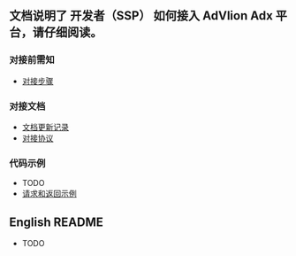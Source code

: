 ## 文档说明了 开发者（SSP） 如何接入 AdVlion Adx 平台，请仔细阅读。

### 对接前需知

- [对接步骤](doc_in_Chinese/instruction.md)

### 对接文档

- [文档更新记录](doc_in_Chinese/modification_log.md)
- [对接协议](doc_in_Chinese/request_and_response.md)

### 代码示例

- TODO
- [请求和返回示例](doc_in_Chinese/sample_of_request_and_response.md)


## English README
- TODO
